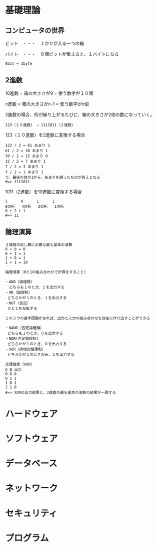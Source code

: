 # 基礎理論
## コンピュータの世界
ビット　・・・　１か０が入る一つの箱

バイト　・・・　８個ビットが集まると、１バイトになる
```
8bit = 1byte
```
## 2進数
10進数 = 箱の大きさが9 = 使う数字が１０個

n進数 = 箱の大きさがn-1 = 使う数字がn個

2進数の場合、桁が繰り上がるたびに、箱の大きさが2倍の数になっていく。

```
123（１０進数） → 1111011（２進数）
```
123（１０進数）を2進数に変換する場合
```
123 / 2 = 61 あまり 1
61 / 2 = 30 あまり 1
30 / 2 = 15 あまり 0
15 / 2 = 7 あまり 1
7 / 2 = 3 あまり 1
3 / 2 = 1 あまり 1
で、最後の商の1から、あまりを遡ったものが答えとなる
#=> 1111011
```

1011（2進数）を10進数に変換する場合
```
1      0      1      1 
8の桁   4の桁   2の桁   1の桁
8 + 2 + 1
#=> 11
```

## 論理演算
```
２進数の足し算に必要な最も基本の演算
0 + 0 = 0
0 + 1 = 1
1 + 0 = 1
1 + 1 = 10

論理演算（0と1の組み合わせで計算をすること）

・AND（論理積）
　どちらも１のとき、１を出力する
・OR（論理和）
 どちらかが１のとき、１を出力する
・NOT（否定）
 ０と１を反転する
 
この３つの基本回路があれば、出力と入力の組み合わせを自在に作り出すことができる

・NAND（否定論理積）
 どちらも１のとき、０を出力する
・NOR(否定論理和) 
 どちらかが１のとき、０を出力する
・XOR（排他的論理和）
 どちらかが１のときのみ、１を出力する

真理値表（XOR）
A B 出力
0 0 0
0 1 1
1 0 1
1 1 0
#=> XORの出力結果と、2進数の最も基本の演算の結果が一致する
```

# ハードウェア


# ソフトウェア

# データベース

# ネットワーク

# セキュリティ

# プログラム
